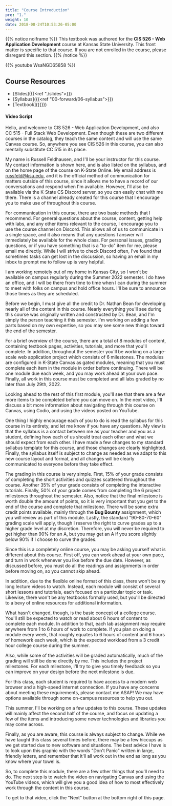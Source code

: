 ```yaml
---
title: "Course Introduction"
pre: "1."
weight: 10
date: 2018-08-24T10:53:26-05:00
---
```


{{% notice noiframe %}}
This textbook was authored for the **CIS 526 - Web Application Development** course at Kansas State University.  This front matter is specific to that course.  If you are not enrolled in the course, please disregard this section.
{{% /notice %}}

{{% youtube WsaNGD65858 %}}

<!-- 6LQVVQCm8VY -->

<!-- TODO Rerecord Video -->

## Course Resources

* [Slides]({{<ref "./slides">}})
* [Syllabus]({{<ref "00-forward/06-syllabus">}})
* [Textbook]({{<param textbookURL>}})

#### Video Script

Hello, and welcome to CIS 526 - Web Application Development, and also CC 515 - Full Stack Web Development. Even though these are two different courses in the catalog, they teach the same content and will use the same Canvas course. So, anywhere you see CIS 526 in this course, you can also mentally substitute CC 515 in its place.

My name is Russell Feldhausen, and I'll be your instructor for this course. My contact information is shown here, and is also listed on the syllabus, and on the home page of the course on K-State Online. My email address is russfeld@ksu.edu, and it is the official method of communication for matters outside of this course, since it allows me to have a record of our conversations and respond when I'm available. However, I'll also be available via the K-State CS Discord server, so you can easily chat with me there. There is a channel already created for this course that I encourage you to make use of throughout this course.

For communication in this course, there are two basic methods that I recommend. For general questions about the course, content, getting help with labs, and any other items relevant to the course, I encourage you to use the course channel on Discord. This allows all of us to communicate in a single space, and it also means that any questions I answer will immediately be available for the whole class. For personal issues, grading questions, or if you have something that is a "to-do" item for me, please email me directly. While I will strive to check Discord often, I've found that sometimes tasks can get lost in the discussion, so having an email in my inbox to prompt me to follow up is very helpful. 

I am working remotely out of my home in Kansas City, so I won't be available on campus regularly during the Summer 2022 semester. I do have an office, and I will be there from time to time when I can during the summer to meet with folks on campus and hold office hours. I'll be sure to announce those times as they are scheduled.

Before we begin, I must give all the credit to Dr. Nathan Bean for developing nearly all of the content in this course. Nearly everything you'll see during this course was originally written and constructed by Dr. Bean, and I'm simply the person teaching it this semester. I'm working on adding a few parts based on my own expertise, so you may see some new things toward the end of the semester.

For a brief overview of the course, there are a total of 8 modules of content, containing textbook pages, activities, tutorials, and more that you'll complete. In addition, throughout the semester you'll be working on a large-scale web application project which consists of 6 milestones. The modules are configured in K-State Canvas as gated modules, meaning that you must complete each item in the module in order before continuing. There will be one module due each week, and you may work ahead at your own pace. Finally, all work in this course must be completed and all labs graded by no later than July 29th, 2022.

Looking ahead to the rest of this first module, you'll see that there are a few more items to be completed before you can move on. In the next video, I'll discuss a bit more information about navigating through this course on Canvas, using Codio, and using the videos posted on YouTube.

One thing I highly encourage each of you to do is read the syllabus for this course in its entirety, and let me know if you have any questions. My view is that the syllabus is a contact between me as your teacher and you as a student, defining how each of us should treat each other and what we should expect from each other. I have made a few changes to my standard syllabus template for this course, and those changes are clearly highlighted. Finally, the syllabus itself is subject to change as needed as we adapt to this new course layout and format, and all changes will be clearly communicated to everyone before they take effect.

The grading in this course is very simple. First, 15% of your grade consists of completing the short activities and quizzes scattered throughout the course. Another 35% of your grade consists of completing the interactive tutorials. Finally, 50% of your grade comes from completing the 6 project milestones throughout the semester. Also, notice that the final milestone is worth double the amount of points, so it is very important that you get to the end of the course and complete that milestone. There will be some extra credit points available, mainly through the **Bug Bounty** assignment, which you will review as part of this module. Lastly, the standard "90-80-70-60" grading scale will apply, though I reserve the right to curve grades up to a higher grade level at my discretion. Therefore, you will never be required to get higher than 90% for an A, but you may get an A if you score slightly below 90% if I choose to curve the grades.

Since this is a completely online course, you may be asking yourself what is different about this course. First off, you can work ahead at your own pace, and turn in work whenever you like before the due date. However, as discussed before, you must do all the readings and assignments in order before moving on, so you cannot skip ahead.

In addition, due to the flexible online format of this class, there won't be any long lecture videos to watch. Instead, each module will consist of several short lessons and tutorials, each focused on a particular topic or task. Likewise, there won't be any textbooks formally used, but you'll be directed to a bevy of online resources for additional information.

What hasn't changed, though, is the basic concept of a college course. You'll still be expected to watch or read about 6 hours of content to complete each module. In addition to that, each lab assignment may require anywhere from 1 to 6 hours of work to complete. If you plan on doing a module every week, that roughly equates to 6 hours of content and 6 hours of homework each week, which is the expected workload from a 3 credit hour college course during the summer.

Also, while some of the activities will be graded automatically, much of the grading will still be done directly by me. This includes the project milestones. For each milestone, I'll try to give you timely feedback so you can improve on your design before the next milestone is due.

For this class, each student is required to have access to a modern web browser and a high-speed internet connection. If you have any concerns about meeting these requirements, please contact me ASAP! We may have options available through some on-campus resources to help you out.

This summer, I'll be working on a few updates to this course. These updates will mainly affect the second half of the course, and focus on updating a few of the items and introducing some newer technologies and libraries you may come across. 

Finally, as you are aware, this course is always subject to change. While we have taught this class several times before, there may be a few hiccups as we get started due to new software and situations. The best advice I have is to look upon this graphic with the words "Don't Panic" written in large, friendly letters, and remember that it'll all work out in the end as long as you know where your towel is.

So, to complete this module, there are a few other things that you'll need to do. The next step is to watch the video on navigating Canvas and using the YouTube videos, which will give you a good idea of how to most effectively work through the content in this course.

To get to that video, click the "Next" button at the bottom right of this page.
